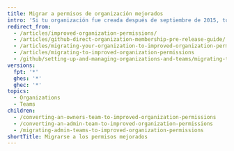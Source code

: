 ```yaml
---
title: Migrar a permisos de organización mejorados
intro: 'Si tu organización fue creada después de septiembre de 2015, tu organización incluye los permisos de la organización mejorados por defecto. Es posible que las organizaciones creadas antes de septiembre de 2015 necesiten migrar a los antiguos equipos de administradores para el modelo mejorado de permisos de la organización.'
redirect_from:
  - /articles/improved-organization-permissions/
  - /articles/github-direct-organization-membership-pre-release-guide/
  - /articles/migrating-your-organization-to-improved-organization-permissions/
  - /articles/migrating-to-improved-organization-permissions
  - /github/setting-up-and-managing-organizations-and-teams/migrating-to-improved-organization-permissions
versions:
  fpt: '*'
  ghes: '*'
  ghec: '*'
topics:
  - Organizations
  - Teams
children:
  - /converting-an-owners-team-to-improved-organization-permissions
  - /converting-an-admin-team-to-improved-organization-permissions
  - /migrating-admin-teams-to-improved-organization-permissions
shortTitle: Migrarse a los permisos mejorados
---
```



